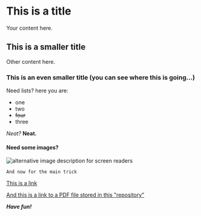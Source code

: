 # This is a title

Your content here.

## This is a smaller title

Other content here.

### This is an even smaller title (you can see where this is going...)

Need lists? here you are:

 - one
 - two
 - ~~four~~
 - three

_Neat?_ __Neat.__

#### Need some images?

![alternative image description for screen readers](https://media2.giphy.com/media/oNr6IBi0Hnnnq/giphy.gif?cid=ecf05e47uuxo68oryoktln6sewyg59h6j0hcf0ow7g5ssraf&ep=v1_gifs_search&rid=giphy.gif&ct=g)

```
And now for the main trick
```

[This is a link](https://www.google.com)

[And this is a link to a PDF file stored in this "repository"](https://raw.githubusercontent.com/turbobastii/Page-Demo/main/sample.pdf)


__*Have fun!*__
